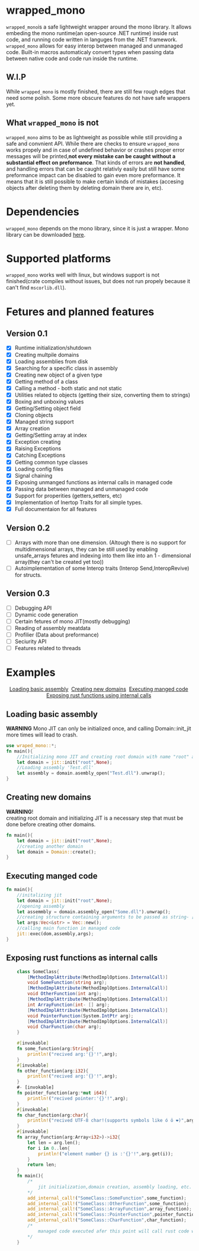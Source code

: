# wrapped_mono
 `wrapped_mono`is a safe lightweight wrapper around the mono library. It allows embeding the mono runtime(an open-source .NET runtime) inside rust code, and running code written in languges from the .NET framework. `wrapped_mono` allows for easy interop between managed and unmanaged code. Built-in macros automaticaly convert types when passing data between native code and code run inside the runtime.
## W.I.P
 While `wrapped_mono` is mostly finished, there are still few rough edges that need some polish. Some more obscure features do not have safe wrappers yet.
## What `wrapped_mono` **is not**
 `wrapped_mono` aims to be as lightweight as possible while still providing a safe and convnient API. While there are checks to ensure `wrapped_mono` works propely and in case of undefined behavior or crashes proper error messages will be printed,**not every mistake can be caught without a substantial effect on preformance**. That kinds of errors are **not handled**, and handling errors that can be caught relativly easily but still have some preformance impact can be disabled to gain even more preformance. It means that it is still possible to make certain kinds of mistakes (accesing objects after deleting them by deleting domain there are in, etc).
# Dependencies
 `wrapped_mono` depends on the mono library, since it is just a wrapper. Mono library can be downloaded <a href="https://www.mono-project.com/download/stable/">here</a>.
# Supported platforms
 `wrapped_mono` works well with linux, but windows support is not finished(crate compiles without issues, but does not run propely because it can't find `mscorlib.dll`).
# Fetures and planned features
## Version 0.1
- [x] Runtime initialization/shutdown
- [x] Creating multpile domains
- [x] Loading assemblies from disk
- [x] Searching for a specific class in assembly
- [x] Creating new object of a given type
- [x] Getting method of a class
- [x] Calling a method - both static and not static
- [x] Utilities related to objects (getting their size, converting them to strings)
- [x] Boxing and unboxing values
- [x] Getting/Setting object field
- [x] Cloning objects
- [x] Managed string support
- [x] Array creation
- [x] Getting/Setting array at index
- [x] Exception creating
- [x] Raising Exceptions
- [x] Catching Exceptions
- [x] Getting common type classes
- [x] Loading config files
- [x] Signal chaining
- [x] Exposing unmanged functions as internal calls in managed code
- [x] Passing data between managed and unmanaged code
- [X] Support for properities (getters,setters, etc)
- [X] Implementation of Inertop Traits for all simple types.
- [X] Full documentaion for all features
## Version 0.2
- [ ] Arrays with more than one dimension. (Altough there is no support for multidimensional arrays, they can be still used by enabling unsafe_arrays fetures and indexing into them like into an 1 - dimensional array(they can't be created yet too))
- [ ] Autoimplementation of some Interop traits (Interop Send,InteropRevive) for structs.
## Version 0.3
- [ ] Debugging API
- [ ] Dynamic code generation
- [ ] Certain fetures of mono JIT(mostly debugging)
- [ ] Reading of assembly meatdata
- [ ] Profilier (Data about preformance)
- [ ] Seciurity API
- [ ] Features related to threads

# Examples
<p align = "center">
    <a href="#Loading">Loading basic assembly<a>&nbsp;
    <a href="#Creating new domains">Creating new domains<a>&nbsp;
    <a href="#Executing manged code">Executing manged code<a>&nbsp;
    <a href="# Exposing rust functions as internal calls">Exposing rust functions using internal calls<a>&nbsp;
</p>

## Loading basic assembly
**WARNING** Mono JIT can only be initialized once, and calling Domain::init_jit more times will lead to crash.
```rust
use wraped_mono::*;
fn main(){
    //Initializing mono JIT and creating root domain with name "root" and no version specifincation (default runtime version)
    let domain = jit::init("root",None);
    //Loading assembly 'Test.dll'
    let assembly = domain.asembly_open("Test.dll").unwrap();
}
```
## Creating new domains
**WARNING**!<br> creating root domain and initializing JIT is a necessary step that must be done before creating other domains.
```rust
fn main(){
    let domain = jit::init("root",None);
    //creating another domain 
    let domain = Domain::create();
}
```
## Executing manged code
```rust
fn main(){
    //initalizing jit
    let domain = jit::init("root",None);
    //opening assembly
    let assemmbly = domain.assembly_open("Some.dll").unwrap();
    //creating structure containing arguments to be passed as string- [] args
    let args:Vec<&str> = Vec::new();
    //calling main function in managed code
    jit::exec(dom,assembly,args);
}
```
## Exposing rust functions as internal calls
```cs
    class SomeClass{
        [MethodImplAttribute(MethodImplOptions.InternalCall)]
        void SomeFunction(string arg);
        [MethodImplAttribute(MethodImplOptions.InternalCall)]
        void OtherFunction(int arg);
        [MethodImplAttribute(MethodImplOptions.InternalCall)]
        int ArrayFunction(int- [] arg);
        [MethodImplAttribute(MethodImplOptions.InternalCall)]
        void PointerFunction(System.IntPtr arg);
        [MethodImplAttribute(MethodImplOptions.InternalCall)]
        void CharFunction(char arg);
    }
```
```rust
    #[invokable]
    fn some_function(arg:String){
        println!("recived arg:'{}'!",arg);
    }
    #[invokable]
    fn other_function(arg:i32){
        println!("recived arg:'{}'!",arg);
    }
    #- [invokable]
    fn pointer_function(arg:*mut i64){
        println!("recived pointer:'{}'!",arg);
    }
    #[invokable]
    fn char_function(arg:char){
        println!("recived UTF-8 char!(supports symbols like ó ö ❤️)",arg);
    }
    #[invokable]
    fn array_function(arg:Array<i32>)->i32{
        let len = arg.len();
        for i in 0..len{
            println!("element number {} is :'{}'!",arg.get(i));
        }
        return len;
    }
    fn main(){
        /*
            jit initialization,domain creation, assembly loading, etc.
        */
        add_internal_call!("SomeClass::SomeFunction",some_function);
        add_internal_call!("SomeClass::OtherFunction",some_function);
        add_internal_call!("SomeClass::ArrayFunction",array_function);
        add_internal_call!("SomeClass::PointerFunction",pointer_function);
        add_internal_call!("SomeClass::CharFunction",char_function);
        /*
            managed code executed afer this point will call rust code when functions exposed as interall calls will be called
        */
    }
```